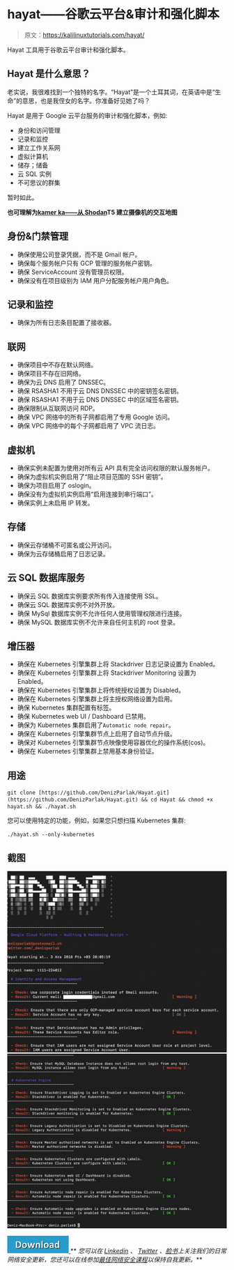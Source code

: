 # hayat——谷歌云平台&审计和强化脚本

> 原文：<https://kalilinuxtutorials.com/hayat/>

Hayat 工具用于谷歌云平台审计和强化脚本。

## Hayat 是什么意思？

老实说，我很难找到一个独特的名字。“Hayat”是一个土耳其词，在英语中是“生命”的意思，也是我侄女的名字。你准备好见她了吗？

Hayat 是用于 Google 云平台服务的审计和强化脚本，例如:

*   身份和访问管理
*   记录和监控
*   建立工作关系网
*   虚拟计算机
*   储存；储备
*   云 SQL 实例
*   不可思议的群集

暂时如此。

**也可理解为[kamer ka——从 Shodan](https://kalilinuxtutorials.com/kamerka-map-cameras-shodan/)T5 建立摄像机的交互地图**

## **身份&门禁管理**

*   确保使用公司登录凭据，而不是 Gmail 帐户。
*   确保每个服务帐户只有 GCP 管理的服务帐户密钥。
*   确保 ServiceAccount 没有管理员权限。
*   确保没有在项目级别为 IAM 用户分配服务帐户用户角色。

## **记录和监控**

*   确保为所有日志条目配置了接收器。

## **联网**

*   确保项目中不存在默认网络。
*   确保项目不存在旧网络。
*   确保为云 DNS 启用了 DNSSEC。
*   确保 RSASHA1 不用于云 DNS DNSSEC 中的密钥签名密钥。
*   确保 RSASHA1 不用于云 DNS DNSSEC 中的区域签名密钥。
*   确保限制从互联网访问 RDP。
*   确保 VPC 网络中的所有子网都启用了专用 Google 访问。
*   确保 VPC 网络中的每个子网都启用了 VPC 流日志。

## **虚拟机**

*   确保实例未配置为使用对所有云 API 具有完全访问权限的默认服务帐户。
*   确保为虚拟机实例启用了“阻止项目范围的 SSH 密钥”。
*   确保为项目启用了 oslogin。
*   确保没有为虚拟机实例启用“启用连接到串行端口”。
*   确保实例上未启用 IP 转发。

## **存储**

*   确保云存储桶不可匿名或公开访问。
*   确保为云存储桶启用了日志记录。

## **云 SQL 数据库服务**

*   确保云 SQL 数据库实例要求所有传入连接使用 SSL。
*   确保云 SQL 数据库实例不对外开放。
*   确保 MySql 数据库实例不允许任何人使用管理权限进行连接。
*   确保 MySQL 数据库实例不允许来自任何主机的 root 登录。

## **增压器**

*   确保在 Kubernetes 引擎集群上将 Stackdriver 日志记录设置为 Enabled。
*   确保在 Kubernetes 引擎集群上将 Stackdriver Monitoring 设置为 Enabled。
*   确保在 Kubernetes 引擎集群上将传统授权设置为 Disabled。
*   确保在 Kubernetes 引擎集群上将主授权网络设置为启用。
*   确保 Kubernetes 集群配置有标签。
*   确保 Kubernetes web UI / Dashboard 已禁用。
*   确保为 Kubernetes 集群启用了`Automatic node repair`。
*   确保在 Kubernetes 引擎集群节点上启用了自动节点升级。
*   确保对 Kubernetes 引擎集群节点映像使用容器优化的操作系统(cos)。
*   确保在 Kubernetes 引擎集群上禁用基本身份验证。

## **用途**

```
git clone [https://github.com/DenizParlak/Hayat.git](https://github.com/DenizParlak/Hayat.git) && cd Hayat && chmod +x hayat.sh && ./hayat.sh
```

您可以使用特定的功能，例如，如果您只想扫描 Kubernetes 集群:

```
./hayat.sh --only-kubernetes
```

## **截图**

![](img/bdcde553784f4416f9fb25175c4dc2d1.png) ![](img/0344a68be9a71269756ab99b576484e7.png)

[![](img/d861a9096555aeb1980fc054015933d7.png) ](https://github.com/DenizParlak/hayat#identity--access-management) ** *您可以在 [Linkedin](https://www.linkedin.com/company/gbhackers/) 、 [Twitter](https://twitter.com/GbhackerOn) 、[脸书](https://www.facebook.com/gbhackersadmin)上关注我们的日常网络安全更新，您还可以在线参加[最佳网络安全课程](https://ethicalhackersacademy.com/)以保持自我更新。***